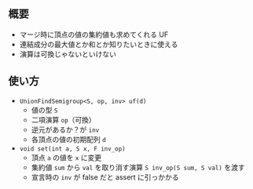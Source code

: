 ## 概要
- マージ時に頂点の値の集約値も求めてくれる UF
- 連結成分の最大値とか和とか知りたいときに使える
- 演算は可換じゃないといけない

## 使い方
- `UnionFindSemigroup<S, op, inv> uf(d)`
  - 値の型 `S`
  - 二項演算 `op`（可換）
  - 逆元があるか？が `inv`
  - 各頂点の値の初期配列 `d`
- `void set(int a, S x, F inv_op)`
  - 頂点 `a` の値を `x` に変更
  - 集約値 `sum` から `val` を取り消す演算 `S inv_op(S sum, S val)` を渡す
  - 宣言時の `inv` が false だと assert に引っかかる
